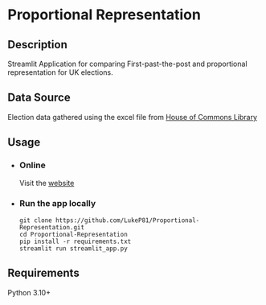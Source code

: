 # Proportional Representation

## Description

Streamlit Application for comparing First-past-the-post and
proportional representation for UK elections.

## Data Source
Election data gathered using the excel file from [House of Commons Library](https://commonslibrary.parliament.uk/research-briefings/cbp-8647/)

## Usage
- ### Online
  Visit the [website](https://pr-in-uk.streamlit.app)
- ### Run the app locally
  ```
  git clone https://github.com/LukeP81/Proportional-Representation.git
  cd Proportional-Representation
  pip install -r requirements.txt
  streamlit run streamlit_app.py
  ```
  
## Requirements
Python 3.10+
